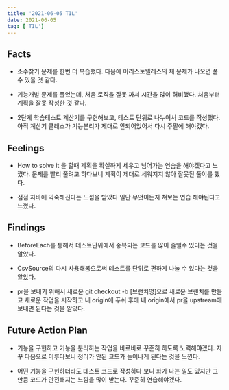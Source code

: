 ```yaml
---
title: '2021-06-05 TIL'
date: 2021-06-05
tag: ['TIL']
---
```


## Facts

- 소수찾기 문제를 한번 더 복습했다. 다음에 아리스토텔레스의 체 문제가 나오면 풀 수 있을 것 같다.

- 기능개발 문제를 풀었는데, 처음 로직을 잘못 짜서 시간을 많이 허비했다. 처음부터 계획을 잘못 작성한 것 같다.

- 2단계 학습테스트 계산기를 구현해보고, 테스트 단위로 나누어서 코드를 작성했다. 아직 계산기 클래스가 기능분리가 제대로 안되어있어서 다시 주말에 해야겠다.

## Feelings

- How to solve it 을 할때 계획을 확실하게 세우고 넘어가는 연습을 해야겠다고 느꼈다. 문제를 빨리 풀려고 하다보니 계획이 제대로 세워지지 않아 잘못된 풀이를 했다.

- 점점 자바에 익숙해진다는 느낌을 받았다 일단 무엇이든지 쳐보는 연습 해야된다고 느꼈다.

## Findings

- BeforeEach를 통해서 테스트단위에서 중복되는 코드를 많이 줄일수 있다는 것을 알았다.

- CsvSource의 다시 사용해봄으로써 테스트를 단위로 편하게 나눌 수 있다는 것을 알았다.

- pr을 보내기 위해서 새로운 git checkout -b [브랜치명]으로 새로운 브랜치를 만들고 새로운 작업을 시작하고 내 origin에 푸쉬 후에 내 origin에서 pr을 upstream에 보내면 된다는 것을 알았다.

## Future Action Plan

- 기능을 구현하고 기능을 분리하는 작업을 바로바로 꾸준히 하도록 노력해야겠다. 자꾸 다음으로 미루다보니 정리가 안된 코드가 늘어나게 된다는 것을 느낀다.

- 어떤 기능을 구현하더라도 테스트 코드로 작성하다 보니 화가 나는 일도 있지만 그만큼 코드가 안전해지는 느낌을 많이 받는다. 꾸준히 연습해야겠다.
